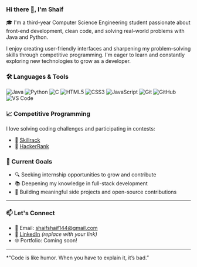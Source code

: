 ### Hi there 👋, I'm Shaif

🎓 I'm a third-year Computer Science Engineering student passionate about front-end development, clean code, and solving real-world problems with Java and Python.

I enjoy creating user-friendly interfaces and sharpening my problem-solving skills through competitive programming. I'm eager to learn and constantly exploring new technologies to grow as a developer.


### 🛠️ Languages & Tools

![Java](https://img.shields.io/badge/Java-007396?style=for-the-badge&logo=java&logoColor=white)
![Python](https://img.shields.io/badge/Python-3776AB?style=for-the-badge&logo=python&logoColor=white)
![C](https://img.shields.io/badge/C-00599C?style=for-the-badge&logo=c&logoColor=white)
![HTML5](https://img.shields.io/badge/HTML5-E34F26?style=for-the-badge&logo=html5&logoColor=white)
![CSS3](https://img.shields.io/badge/CSS3-1572B6?style=for-the-badge&logo=css3&logoColor=white)
![JavaScript](https://img.shields.io/badge/JavaScript-F7DF1E?style=for-the-badge&logo=javascript&logoColor=black)
![Git](https://img.shields.io/badge/Git-F05032?style=for-the-badge&logo=git&logoColor=white)
![GitHub](https://img.shields.io/badge/GitHub-181717?style=for-the-badge&logo=github&logoColor=white)
![VS Code](https://img.shields.io/badge/VS%20Code-007ACC?style=for-the-badge&logo=visual-studio-code&logoColor=white)



### 📈 Competitive Programming

I love solving coding challenges and participating in contests:
- 🧠 [Skillrack](https://www.skillrack.com/)
- 🧠 [HackerRank](https://www.hackerrank.com/)



### 🚀 Current Goals

- 🔍 Seeking internship opportunities to grow and contribute
- 📚 Deepening my knowledge in full-stack development
- 🧪 Building meaningful side projects and open-source contributions

---

### 📫 Let's Connect

- 📧 Email: shaifshaif144@gmail.com
- 💼 [LinkedIn](https://www.linkedin.com/in/yourprofile) *(replace with your link)*
- 🌐 Portfolio: Coming soon!

---

*“Code is like humor. When you have to explain it, it’s bad.”
